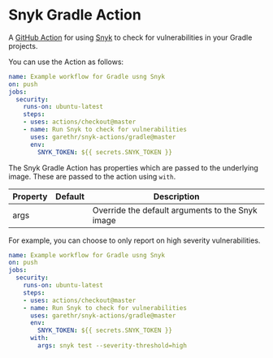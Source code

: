 # Snyk Gradle Action

A [GitHub Action](https://github.com/features/actions) for using [Snyk](https://snyk.io) to check for
vulnerabilities in your Gradle projects.

You can use the Action as follows:

```yaml
name: Example workflow for Gradle usng Snyk 
on: push
jobs:
  security:
    runs-on: ubuntu-latest
    steps:
    - uses: actions/checkout@master
    - name: Run Snyk to check for vulnerabilities
      uses: garethr/snyk-actions/gradle@master
      env:
        SNYK_TOKEN: ${{ secrets.SNYK_TOKEN }}
```

The Snyk Gradle Action has properties which are passed to the underlying image. These are
passed to the action using `with`.

| Property | Default | Description |
| --- | --- | --- |
| args |   | Override the default arguments to the Snyk image |

For example, you can choose to only report on high severity vulnerabilities.

```yaml
name: Example workflow for Gradle usng Snyk 
on: push
jobs:
  security:
    runs-on: ubuntu-latest
    steps:
    - uses: actions/checkout@master
    - name: Run Snyk to check for vulnerabilities
      uses: garethr/snyk-actions/gradle@master
      env:
        SNYK_TOKEN: ${{ secrets.SNYK_TOKEN }}
      with:
        args: snyk test --severity-threshold=high
```
